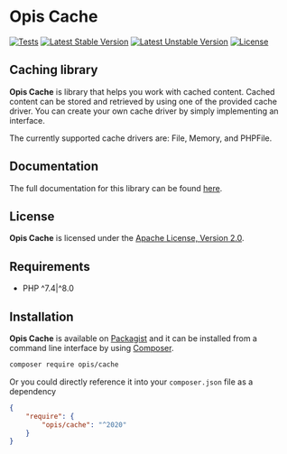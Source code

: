 Opis Cache
==============
[![Tests](https://github.com/opis/cache/workflows/Tests/badge.svg)](https://github.com/opis/cache/actions)
[![Latest Stable Version](https://poser.pugx.org/opis/cache/v/stable.png)](https://packagist.org/packages/opis/cache)
[![Latest Unstable Version](https://poser.pugx.org/opis/cache/v/unstable.png)](https://packagist.org/packages/opis/cache)
[![License](https://poser.pugx.org/opis/cache/license.png)](https://packagist.org/packages/opis/cache)

Caching library
----------------
**Opis Cache** is library that helps you work with cached content. 
Cached content can be stored and retrieved by using one of the provided cache driver.
You can create your own cache driver by simply implementing an interface.

The currently supported cache drivers are: File, Memory, and PHPFile.

## Documentation

The full documentation for this library can be found [here][documentation].

## License

**Opis Cache** is licensed under the [Apache License, Version 2.0][license].

## Requirements

* PHP ^7.4|^8.0

## Installation

**Opis Cache** is available on [Packagist] and it can be installed from a 
command line interface by using [Composer]. 

```bash
composer require opis/cache
```

Or you could directly reference it into your `composer.json` file as a dependency

```json
{
    "require": {
        "opis/cache": "^2020"
    }
}
```

[documentation]: https://opis.io/cache
[license]: https://www.apache.org/licenses/LICENSE-2.0 "Apache License"
[Packagist]: https://packagist.org/packages/opis/cache "Packagist"
[Composer]: https://getcomposer.org "Composer"